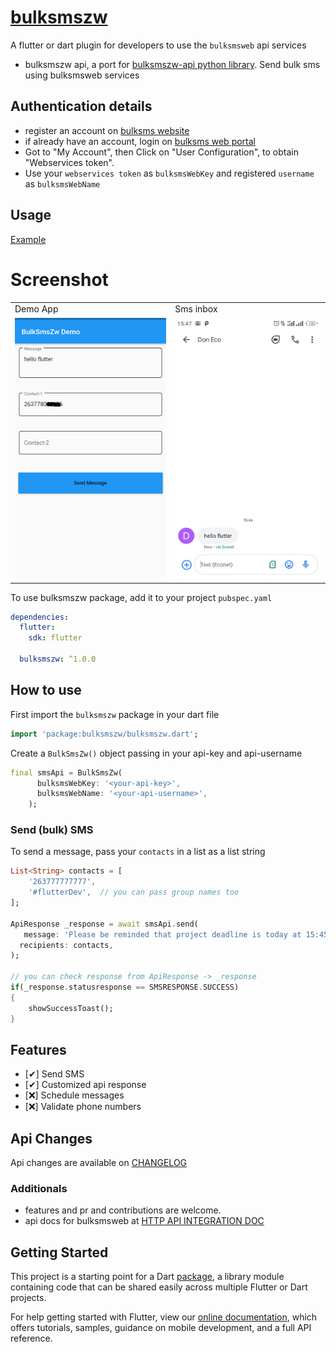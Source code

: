 # [bulksmszw](http://www.bulksmsweb.com/)
A flutter or dart plugin for developers to use the `bulksmsweb` api services

* bulksmszw api, a port for [bulksmszw-api python library](https://github.com/DonnC/BulkSmsZW-Api). Send bulk sms using bulksmsweb services

## Authentication details
- register an account on [bulksms website](http://www.bulksmsweb.com/)
- if already have an account, login on [bulksms web portal](http://portal.bulksmsweb.com)
- Got to "My Account", then Click on "User Configuration", to obtain "Webservices token".
- Use your `webservices token` as `bulksmsWebKey` and registered `username` as `bulksmsWebName`

## Usage
[Example](https://github.com/DonnC/bulksmszw/tree/main/example/app)

# Screenshot
<table>
   <tr>
      <td> Demo App</td>
      <td> Sms inbox</td>
   </tr>
   <tr>
      <td><img src="screenshots/app.png"</td>
      <td><img src="screenshots/inbox.png"</td>
   </tr>
</table>

To use bulksmszw package, add it to your project `pubspec.yaml`
```yaml
dependencies:
  flutter:
    sdk: flutter

  bulksmszw: ^1.0.0
```

## How to use
First import the `bulksmszw` package in your dart file
```dart
import 'package:bulksmszw/bulksmszw.dart';
```

Create a `BulkSmsZw()` object passing in your api-key and api-username

```dart
final smsApi = BulkSmsZw(
      bulksmsWebKey: '<your-api-key>',
      bulksmsWebName: '<your-api-username>',
    );
```

### Send (bulk) SMS
To send a message, pass your `contacts` in a list as a list string
```dart
List<String> contacts = [
    '263777777777',
    '#flutterDev',  // you can pass group names too
];

ApiResponse _response = await smsApi.send(
   message: 'Please be reminded that project deadline is today at 15:45pm',
  recipients: contacts,
);

// you can check response from ApiResponse -> _response
if(_response.statusresponse == SMSRESPONSE.SUCCESS)
{
    showSuccessToast();
}
```

## Features
- [✔]  Send SMS
- [✔]  Customized api response 
- [❌] Schedule messages
- [❌] Validate phone numbers

## Api Changes
Api changes are available on [CHANGELOG](CHANGELOG.md)

### Additionals
- features and pr and contributions are welcome.
- api docs for bulksmsweb at [HTTP API INTEGRATION DOC](http://portal.bulksmsweb.com/downloads/BulkSMS-API.pdf)

## Getting Started

This project is a starting point for a Dart
[package](https://flutter.dev/developing-packages/),
a library module containing code that can be shared easily across
multiple Flutter or Dart projects.

For help getting started with Flutter, view our 
[online documentation](https://flutter.dev/docs), which offers tutorials, 
samples, guidance on mobile development, and a full API reference.
